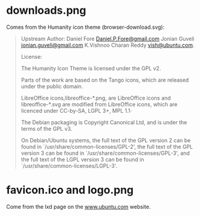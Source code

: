# downloads.png

Comes from the Humanity icon theme (browser-download.svg):

> Upstream Author:
>     Daniel Fore <Daniel.P.Fore@gmail.com>
>     Jonian Guveli <jonian.guveli@gmail.com>
>     K.Vishnoo Charan Reddy <vish@ubuntu.com>.
>
> License:
>
> The Humanity Icon Theme is licensed under the GPL v2.
>
> Parts of the work are based on the Tango icons, which are released under the
> public domain.
>
> LibreOffice icons,libreoffice-\*.png, are LibreOffice icons and libreoffice-\*.svg
> are modified from  LibreOffice icons, which are licenced under CC-by-SA,
> LGPL 3+, MPL 1.1·
>
> The Debian packaging is Copyright Canonical Ltd, and is under the terms of the
> GPL v3.
>
> On Debian/Ubuntu systems, the full text of the GPL version 2 can be found in
> \`/usr/share/common-licenses/GPL-2', the full text of the GPL version 3
> can be found in \`/usr/share/common-licenses/GPL-3', and the full text of the
> LGPL version 3 can be found in \`/usr/share/common-licenses/LGPL-3'.

# favicon.ico and logo.png

Come from the lxd page on the www.ubuntu.com website.
